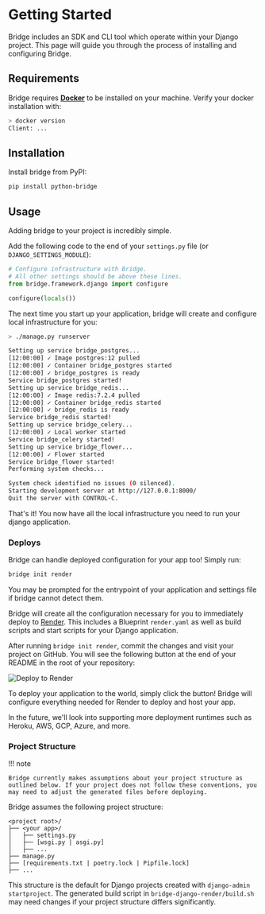 # Getting Started

Bridge includes an SDK and CLI tool which operate within your Django project. This page will guide you through the process of installing and configuring Bridge.

## Requirements
Bridge requires **[Docker](https://docs.docker.com/get-docker/)** to be installed on your machine.
Verify your docker installation with:
```bash
> docker version
Client: ...
```

## Installation
Install bridge from PyPI:
```bash
pip install python-bridge
```

## Usage
Adding bridge to your project is incredibly simple.

Add the following code to the end of your `settings.py` file (or `DJANGO_SETTINGS_MODULE`):
```python
# Configure infrastructure with Bridge.
# All other settings should be above these lines.
from bridge.framework.django import configure

configure(locals())
```

The next time you start up your application, bridge will create and configure local infrastructure for you:
```bash
> ./manage.py runserver

Setting up service bridge_postgres...
[12:00:00] ✓ Image postgres:12 pulled
[12:00:00] ✓ Container bridge_postgres started
[12:00:00] ✓ bridge_postgres is ready
Service bridge_postgres started!
Setting up service bridge_redis...
[12:00:00] ✓ Image redis:7.2.4 pulled
[12:00:00] ✓ Container bridge_redis started
[12:00:00] ✓ bridge_redis is ready
Service bridge_redis started!
Setting up service bridge_celery...
[12:00:00] ✓ Local worker started
Service bridge_celery started!
Setting up service bridge_flower...
[12:00:00] ✓ Flower started
Service bridge_flower started!
Performing system checks...

System check identified no issues (0 silenced).
Starting development server at http://127.0.0.1:8000/
Quit the server with CONTROL-C.
```
That's it! You now have all the local infrastructure you need to run your django application.

### Deploys
Bridge can handle deployed configuration for your app too! Simply run:
```bash
bridge init render
```
You may be prompted for the entrypoint of your application and settings file if bridge cannot detect them. 

Bridge will create all the configuration necessary for you to immediately deploy to [Render](https://render.com/). This includes a Blueprint `render.yaml` as well as build scripts and start scripts for your Django application.

After running `bridge init render`, commit the changes and visit your project on GitHub. You will see the following button at the end of your README in the root of your repository:

![Deploy to Render](https://render.com/images/deploy-to-render-button.svg)

To deploy your application to the world, simply click the button! Bridge will configure everything needed for Render to deploy and host your app.

In the future, we'll look into supporting more deployment runtimes such as Heroku, AWS, GCP, Azure, and more.

### Project Structure

!!! note

    Bridge currently makes assumptions about your project structure as outlined below. If your project does not follow these conventions, you may need to adjust the generated files before deploying.

Bridge assumes the following project structure:
```
<project root>/
├── <your app>/
│   ├── settings.py
│   ├── [wsgi.py | asgi.py]
│   ├── ...
├── manage.py
├── [requirements.txt | poetry.lock | Pipfile.lock]
├── ...
```

This structure is the default for Django projects created with `django-admin startproject`. The generated build script in `bridge-django-render/build.sh` may need changes if your project structure differs significantly.